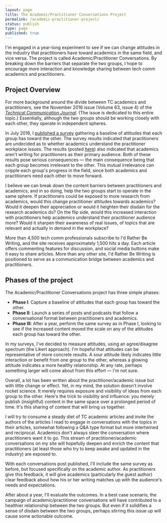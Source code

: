 ```yaml
---
layout: page
title: The Academic/Practitioner Conversations Project
permalink: /academic-practitioner-project/
status: publish
type: page
published: true
---
```


I'm engaged in a year-long experiment to see if we can change attitudes in the industry that practitioners have toward academics in the same field, and vice versa. The project is called Academic/Practitioner Conversations. By breaking down the barriers that separate the two groups, I hope to encourage more interaction and knowledge sharing between tech comm academics and practitioners.

## Project Overview

For more background around the divide between TC academics and practitioners, see the November 2016 issue (Volume 63, issue 4) of the [*Technical Communication Journal*](http://www.ingentaconnect.com/content/stc/tc/2016/00000063/00000004;jsessionid=1g71c4ds12iuv.x-ic-live-01). (The issue is dedicated to this entire topic.) Essentially, although the two groups should be working closely with each other, they operate in independent spheres.

In July 2018, I [published a survey](http://idratherbewriting.com/2018/07/02/survey-for-academics-and-practitioners/) gathering a baseline of attitudes that each group has toward the other. The survey results indicated that practitioners are undecided as to whether academics understand the practitioner workplace issues. The results (posted [here](http://idratherbewriting.com/2018/07/17/interpreting-results-of-academic-practitioner-survey/)) also indicated that academics aren't writing for practitioners as their primary audience. Both of these results pose serious consequences &mdash; the main consequence being that each group becomes irrelevant to the other. This mutual irrelevance can cripple each group's progress in the field, since both academics and practitioners need each other to move forward.

I believe we can break down the content barriers between practitioners and academics, and in so doing, help the two groups start to operate in the same sphere. If practitioners could be exposed to more research from academics, would this change practitioner attitudes towards academics? Would it deepen their appreciation or would it heighten their disdain for the research academics do? On the flip side, would this increased interaction with practitioners help academics understand their practitioner audience more? Would it sharpen their awareness of real issues, of topics that are relevant and actually in demand in the workplace?

More than 4,500 tech comm professionals subscribe to I'd Rather Be Writing, and the site receives approximately 1,500 hits a day. Each article offers commenting features for discussion, and social media buttons make it easy to share articles. More than any other site, I'd Rather Be Writing is positioned to serve as a communication bridge between academics and practitioners.

## Phases of the project

The Academic/Practitioner Conversations project has three simple phases:

* **Phase I**: Capture a baseline of attitudes that each group has toward the other.
* **Phase II**: Launch a series of posts and podcasts that follow a conversational format between practitioners and academics.
* **Phase III**: After a year, perform the same survey as in Phase I, looking to see if the increased content moved the scale on any of the attitudes each group has toward the other.

In my surveys, I've decided to measure attitudes, using an agree/disagree spectrum (the Likert approach). I'm hopeful that attitudes can be representative of more concrete results. A sour attitude likely indicates little interaction or benefit from one group to the other, whereas a glowing attitude indicates a more healthy relationship. At any rate, perhaps something larger will come about from this effort &mdash; I'm not sure.

Overall, a lot has been written about the practitioner/academic issue but with little change or effect. Yet, in my mind, the solution doesn't involve rocket science. It merely requires exposure and visibility of ideas from each group to the other. Here's the trick to visibility and influence: you merely publish (insightful) content in the same space over a prolonged period of time. It's this sharing of content that will bring us together.

I will try to consume a steady diet of TC academic articles and invite the authors of the articles I read to engage in conversations with the topics in their articles, somewhat following a Q&A type format but more intertwined and reciprocal. Academics don't always steer the conversation where practitioners want it to go. This stream of practitioner/academic conversations on my site will hopefully deepen and enrich the content that practitioners (at least those who try to keep awake and updated in the industry) are exposed to.

With each conversations post published, I'll include the same survey as before, but focused specifically on the academic author. As practitioners give this feedback, it will give academics (particularly the guest author) clear feedback about how his or her writing matches up with the audience's needs and expectations.

After about a year, I'll evaluate the outcomes. In a best case scenario, the campaign of academic/practitioner conversations will have contributed to a healthier relationship between the two groups. But even if it solidifies a sense of disdain between the two groups, perhaps stirring this issue up will cause some actionable outcome.
